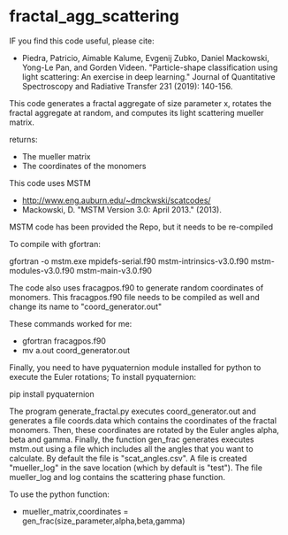 # fractal_agg_scattering
IF you find this code useful, please cite:
- Piedra, Patricio, Aimable Kalume, Evgenij Zubko, Daniel Mackowski, Yong-Le Pan, and Gorden Videen. "Particle-shape classification using light scattering: An exercise in deep learning." Journal of Quantitative Spectroscopy and Radiative Transfer 231 (2019): 140-156.

This code generates a fractal aggregate of size parameter x, rotates the fractal aggregate at random, and computes its light scattering mueller matrix.

returns: 
- The mueller matrix
- The coordinates of the monomers


This code uses MSTM 
- http://www.eng.auburn.edu/~dmckwski/scatcodes/
- Mackowski, D. "MSTM Version 3.0: April 2013." (2013).

MSTM code has been provided the Repo, but it needs to be re-compiled 

To compile with gfortran:

gfortran -o mstm.exe mpidefs-serial.f90 mstm-intrinsics-v3.0.f90 mstm-modules-v3.0.f90 mstm-main-v3.0.f90

The code also uses fracagpos.f90 to generate random coordinates of monomers. This fracagpos.f90 file needs to be compiled as well and change its name to "coord_generator.out"

These commands worked for me:

- gfortran fracagpos.f90
- mv a.out coord_generator.out

Finally, you need to have pyquaternion module installed for python to execute the Euler rotations; To install pyquaternion:

pip install pyquaternion

The program generate_fractal.py executes coord_generator.out and generates a file coords.data which contains the coordinates of the fractal monomers. Then, these coordinates are rotated by the Euler angles alpha, beta and gamma. Finally, the function gen_frac generates executes mstm.out using a file which includes all the angles that you want to calculate. By default the file is "scat_angles.csv". A file is created "mueller_log" in the save location (which by default is "test"). The file mueller_log and log contains the scattering phase function. 

To use the python function:
- mueller_matrix,coordinates = gen_frac(size_parameter,alpha,beta,gamma) 





